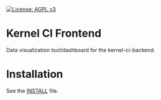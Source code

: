 [![License: AGPL v3](https://img.shields.io/badge/License-AGPL%20v3-blue.svg)](http://www.gnu.org/licenses/agpl-3.0)

# Kernel CI Frontend

Data visualization tool/dashboard for the kernel-ci-backend.

# Installation

See the [INSTALL](./INSTALL.md) file.

